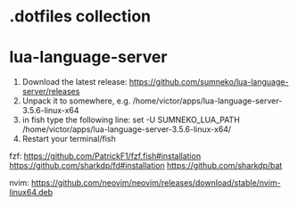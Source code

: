 # .dotfiles collection

# lua-language-server
1. Download the latest release:
https://github.com/sumneko/lua-language-server/releases
2. Unpack it to somewhere, e.g. /home/victor/apps/lua-language-server-3.5.6-linux-x64
3. in fish type the following line:
  set -U SUMNEKO_LUA_PATH /home/victor/apps/lua-language-server-3.5.6-linux-x64/
4. Restart your terminal/fish

fzf:
https://github.com/PatrickF1/fzf.fish#installation
https://github.com/sharkdp/fd#installation
https://github.com/sharkdp/bat

nvim:
https://github.com/neovim/neovim/releases/download/stable/nvim-linux64.deb